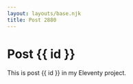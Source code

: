 ```yaml
---
layout: layouts/base.njk
title: Post 2880
---
```


# Post {{ id }}

This is post {{ id }} in my Eleventy project.
